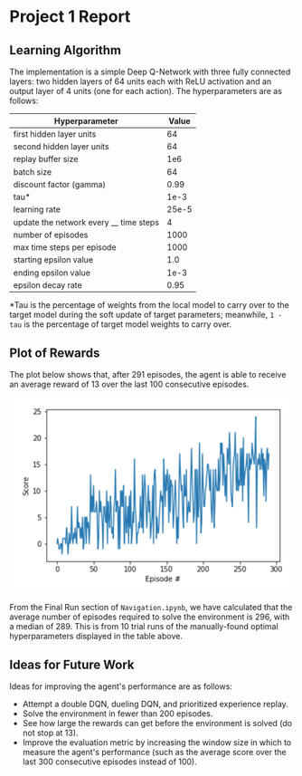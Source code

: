 # Project 1 Report

## Learning Algorithm

The implementation is a simple Deep Q-Network with three fully connected layers: two hidden layers of 64 units each with ReLU activation and an output layer of 4 units (one for each action). The hyperparameters are as follows:

| Hyperparameter | Value |
| ------------- | ------------- |
| first hidden layer units | 64 |
| second hidden layer units | 64 |
| replay buffer size | 1e6 |
| batch size | 64 |
| discount factor (gamma) | 0.99 |
| tau* | 1e-3 |
| learning rate | 25e-5 |
| update the network every __ time steps | 4 |
| number of episodes | 1000 |
| max time steps per episode | 1000 |
| starting epsilon value | 1.0 |
| ending epsilon value | 1e-3 |
| epsilon decay rate | 0.95 |

*Tau is the percentage of weights from the local model to carry over to the target model during the soft update of target parameters; meanwhile, `1 - tau` is the percentage of target model weights to carry over.

## Plot of Rewards

The plot below shows that, after 291 episodes, the agent is able to receive an average reward of 13 over the last 100 consecutive episodes.

![final_model_rewards_plot](./final_model_rewards_plot.png)

From the Final Run section of `Navigation.ipynb`, we have calculated that the average number of episodes required to solve the environment is 296, with a median of 289. This is from 10 trial runs of the manually-found optimal hyperparameters displayed in the table above.

## Ideas for Future Work

Ideas for improving the agent's performance are as follows:
- Attempt a double DQN, dueling DQN, and prioritized experience replay.
- Solve the environment in fewer than 200 episodes.
- See how large the rewards can get before the environment is solved (do not stop at 13).
- Improve the evaluation metric by increasing the window size in which to measure the agent's performance (such as the average score over the last 300 consecutive episodes instead of 100).
